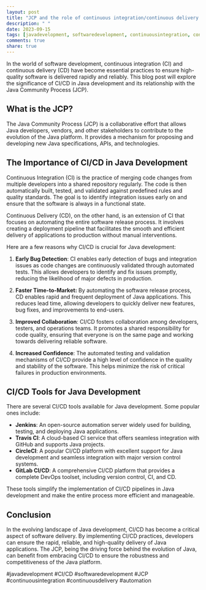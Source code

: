 ```yaml
---
layout: post
title: "JCP and the role of continuous integration/continuous delivery (CI/CD) in Java development"
description: " "
date: 2023-09-15
tags: [javadevelopment, softwaredevelopment, continuousintegration, continuousdelivery, automation]
comments: true
share: true
---
```


In the world of software development, continuous integration (CI) and continuous delivery (CD) have become essential practices to ensure high-quality software is delivered rapidly and reliably. This blog post will explore the significance of CI/CD in Java development and its relationship with the Java Community Process (JCP).

## What is the JCP?

The Java Community Process (JCP) is a collaborative effort that allows Java developers, vendors, and other stakeholders to contribute to the evolution of the Java platform. It provides a mechanism for proposing and developing new Java specifications, APIs, and technologies.

## The Importance of CI/CD in Java Development

Continuous Integration (CI) is the practice of merging code changes from multiple developers into a shared repository regularly. The code is then automatically built, tested, and validated against predefined rules and quality standards. The goal is to identify integration issues early on and ensure that the software is always in a functional state.

Continuous Delivery (CD), on the other hand, is an extension of CI that focuses on automating the entire software release process. It involves creating a deployment pipeline that facilitates the smooth and efficient delivery of applications to production without manual interventions.

Here are a few reasons why CI/CD is crucial for Java development:

1. **Early Bug Detection**: CI enables early detection of bugs and integration issues as code changes are continuously validated through automated tests. This allows developers to identify and fix issues promptly, reducing the likelihood of major defects in production.

2. **Faster Time-to-Market:** By automating the software release process, CD enables rapid and frequent deployment of Java applications. This reduces lead time, allowing developers to quickly deliver new features, bug fixes, and improvements to end-users.

3. **Improved Collaboration**: CI/CD fosters collaboration among developers, testers, and operations teams. It promotes a shared responsibility for code quality, ensuring that everyone is on the same page and working towards delivering reliable software.

4. **Increased Confidence**: The automated testing and validation mechanisms of CI/CD provide a high level of confidence in the quality and stability of the software. This helps minimize the risk of critical failures in production environments.

## CI/CD Tools for Java Development

There are several CI/CD tools available for Java development. Some popular ones include:

- **Jenkins**: An open-source automation server widely used for building, testing, and deploying Java applications.
- **Travis CI**: A cloud-based CI service that offers seamless integration with GitHub and supports Java projects.
- **CircleCI**: A popular CI/CD platform with excellent support for Java development and seamless integration with major version control systems.
- **GitLab CI/CD**: A comprehensive CI/CD platform that provides a complete DevOps toolset, including version control, CI, and CD.

These tools simplify the implementation of CI/CD pipelines in Java development and make the entire process more efficient and manageable.

## Conclusion

In the evolving landscape of Java development, CI/CD has become a critical aspect of software delivery. By implementing CI/CD practices, developers can ensure the rapid, reliable, and high-quality delivery of Java applications. The JCP, being the driving force behind the evolution of Java, can benefit from embracing CI/CD to ensure the robustness and competitiveness of the Java platform.

#javadevelopment #CI/CD #softwaredevelopment #JCP #continuousintegration #continuousdelivery #automation